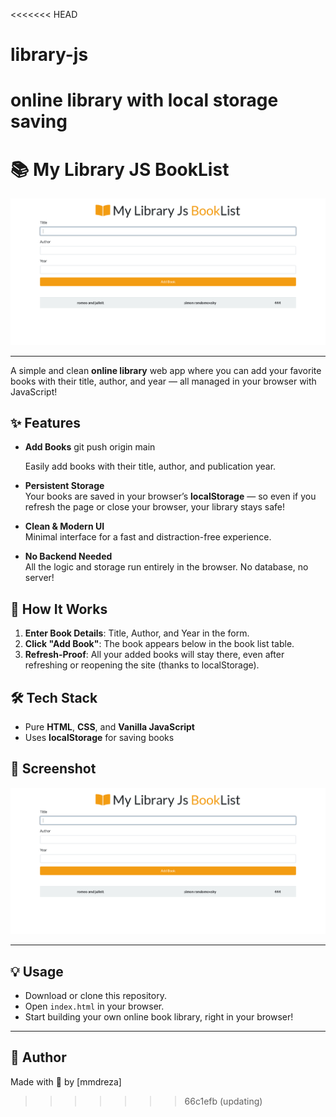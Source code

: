<<<<<<< HEAD
# library-js
online library with local storage saving
=======
# 📚 My Library JS BookList

![Preview of My Library JS BookList](./preview/previe-img1.png)

---

A simple and clean **online library** web app where you can add your favorite books with their title, author, and year — all managed in your browser with JavaScript!

## ✨ Features

- **Add Books**  git push origin main

  Easily add books with their title, author, and publication year.

- **Persistent Storage**  
  Your books are saved in your browser’s **localStorage** — so even if you refresh the page or close your browser, your library stays safe!

- **Clean & Modern UI**  
  Minimal interface for a fast and distraction-free experience.

- **No Backend Needed**  
  All the logic and storage run entirely in the browser. No database, no server!

## 🚀 How It Works

1. **Enter Book Details**: Title, Author, and Year in the form.
2. **Click "Add Book"**: The book appears below in the book list table.
3. **Refresh-Proof**: All your added books will stay there, even after refreshing or reopening the site (thanks to localStorage).

## 🛠️ Tech Stack

- Pure **HTML**, **CSS**, and **Vanilla JavaScript**
- Uses **localStorage** for saving books

## 📸 Screenshot

![App Screenshot](./preview/previe-img1.png)

---

## 💡 Usage

- Download or clone this repository.
- Open `index.html` in your browser.
- Start building your own online book library, right in your browser!

---

## 🙌 Author

Made with 💛 by [mmdreza]  
>>>>>>> 66c1efb (updating)
